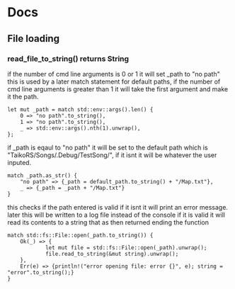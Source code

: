 # Docs

## File loading

### read_file_to_string() returns String
if the number of cmd line arguments is 0 or 1 it will set _path to "no path" this is used by a later match statement for default paths,
if the number of cmd line arguments is greater than 1 it will take the first argument and make it the path.
```
let mut _path = match std::env::args().len() {
    0 => "no path".to_string(),
    1 => "no path".to_string(),
    _ => std::env::args().nth(1).unwrap(),
};
```

if _path is eqaul to "no path" it will be set to the default path which is "TaikoRS/Songs/.Debug/TestSong/", if it isnt it will be whatever the user inputed.
```
match _path.as_str() {
    "no path" => {_path = default_path.to_string() + "/Map.txt"},
    _ => {_path = _path + "/Map.txt"}
}
```

this checks if the path entered is valid if it isnt it will print an error message. later this will be written to a log file instead of the console
if it is valid it will read its contents to a string that as then returned ending the function
```
match std::fs::File::open(_path.to_string()) {
    Ok(_) => {
            let mut file = std::fs::File::open(_path).unwrap();
            file.read_to_string(&mut string).unwrap();
    },
    Err(e) => {println!("error opening file: error {}", e); string = "error".to_string();}
}
``` 

